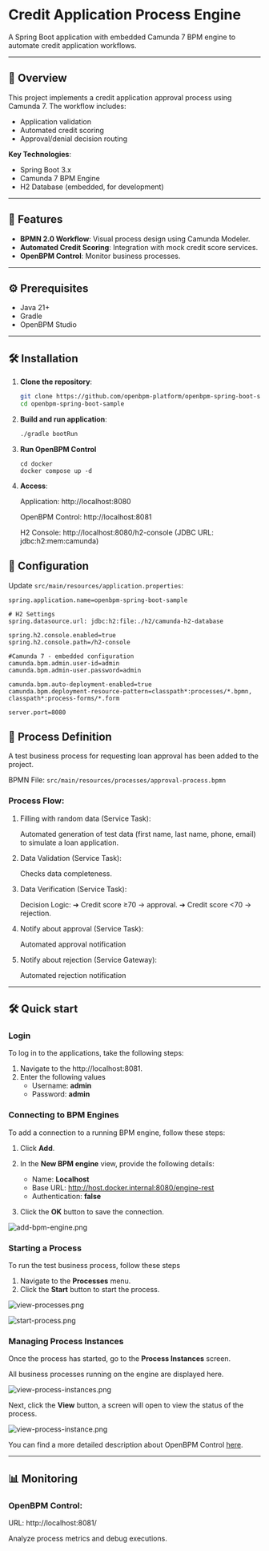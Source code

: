 # Credit Application Process Engine

A Spring Boot application with embedded Camunda 7 BPM engine to automate credit application workflows.

---

## 📌 Overview
This project implements a credit application approval process using Camunda 7. The workflow includes:
- Application validation
- Automated credit scoring
- Approval/denial decision routing

**Key Technologies**:
- Spring Boot 3.x
- Camunda 7 BPM Engine
- H2 Database (embedded, for development)

---

## 🚀 Features
- **BPMN 2.0 Workflow**: Visual process design using Camunda Modeler.
- **Automated Credit Scoring**: Integration with mock credit score services.
- **OpenBPM Control**: Monitor business processes.

---

## ⚙️ Prerequisites
- Java 21+
- Gradle
- OpenBPM Studio

---

## 🛠️ Installation

1. **Clone the repository**:
   ```bash
   git clone https://github.com/openbpm-platform/openbpm-spring-boot-sample.git
   cd openbpm-spring-boot-sample

3. **Build and run application**:

    ```bash
    ./gradle bootRun
    ```

3. **Run OpenBPM Control**

   ```
   cd docker
   docker compose up -d
   ```

4. **Access**:

   Application: http://localhost:8080

   OpenBPM Control: http://localhost:8081

   H2 Console: http://localhost:8080/h2-console (JDBC URL: jdbc:h2:mem:camunda)

## 🔧 Configuration

Update `src/main/resources/application.properties`:

```properties
spring.application.name=openbpm-spring-boot-sample

# H2 Settings
spring.datasource.url: jdbc:h2:file:./h2/camunda-h2-database

spring.h2.console.enabled=true
spring.h2.console.path=/h2-console

#Camunda 7 - embedded configuration
camunda.bpm.admin.user-id=admin
camunda.bpm.admin-user.password=admin

camunda.bpm.auto-deployment-enabled=true
camunda.bpm.deployment-resource-pattern=classpath*:processes/*.bpmn, classpath*:process-forms/*.form

server.port=8080
```

## 📂 Process Definition

A test business process for requesting loan approval has been added to the project.

BPMN File: `src/main/resources/processes/approval-process.bpmn`

### Process Flow:
1. Filling with random data (Service Task):

   Automated generation of test data (first name, last name, phone, email) to simulate a loan application.

2. Data Validation (Service Task):

   Checks data completeness.
   
3. Data Verification (Service Task):

   Decision Logic:
   ➔ Credit score ≥70 → approval.
   ➔ Credit score <70 → rejection.

4. Notify about approval (Service Task):
   
   Automated approval notification

5. Notify about rejection (Service Gateway):

   Automated rejection notification


---

## 🛠 Quick start

### Login

To log in to the applications, take the following steps:

1. Navigate to the http://localhost:8081.
2. Enter the following values
   - Username: **admin**
   - Password: **admin**

### Connecting to BPM Engines
To add a connection to a running BPM engine, follow these steps:

1. Click **Add**.
2. In the **New BPM engine** view, provide the following details:

   - Name: **Localhost**
   - Base URL: http://host.docker.internal:8080/engine-rest
   - Authentication: **false**
   
3. Click the **OK** button to save the connection.

![add-bpm-engine.png](images/add-bpm-engine.png)

### Starting a Process

To run the test business process, follow these steps

1. Navigate to the **Processes** menu.
2. Click the **Start** button to start the process.

![view-processes.png](images/view-processes.png)

![start-process.png](images/start-process.png)

### Managing Process Instances

Once the process has started, go to the **Process Instances** screen.

All business processes running on the engine are displayed here.

![view-process-instances.png](images/view-process-instances.png)

Next, click the **View** button, a screen will open to view the status of the process.

![view-process-instance.png](images/view-process-instance.png)

You can find a more detailed description about OpenBPM Control [here](https://github.com/openbpm-platform/openbpm-control/blob/main/README.md).

---

## 📊 Monitoring

### OpenBPM Control:

URL: http://localhost:8081/

Analyze process metrics and debug executions.